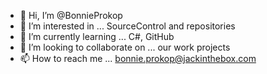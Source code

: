 - 👋 Hi, I’m @BonnieProkop
- 👀 I’m interested in ... SourceControl and repositories
- 🌱 I’m currently learning ... C#, GitHub
- 💞️ I’m looking to collaborate on ... our work projects
- 📫 How to reach me ... bonnie.prokop@jackinthebox.com

<!---
BonnieProkop/BonnieProkop is a ✨ special ✨ repository because its `README.md` (this file) appears on your GitHub profile.
You can click the Preview link to take a look at your changes.
--->
